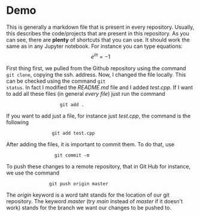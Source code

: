 # Demo

This is generally a markdown file that is present in every repository.
Usually, this describes the code/projects that are present in this repository.
As you can see, there are **plenty** of shortcuts that you can use. It should work the same as in any Jupyter notebook.
For instance you can type equations:
$$e^{i\pi} = -1$$

First thing first, we pulled from the Github repository using the command <code>git clone</code>, copying the ssh. address. Now, I changed the file locally. This can be checked using the command <code>git status</code>. In fact I modified the *README.md* file and I added *test.cpp*. If I want to add all these files (in general *every file*) just run the command

                        git add .
If you want to add just a file, for instance just *test.cpp*, the command is the following

                     git add test.cpp
After adding the files, it is important to commit them. To do that, use

                      git commit -m
To push these changes to a remote repository, that in Git Hub for instance, we use the command

                    git push origin master
The *origin* keyword is a word taht stands for the location of our git repository. The keyword *master* (try *main* instead of *master* if it doesn't work) stands for the branch we want our changes to be pushed to.